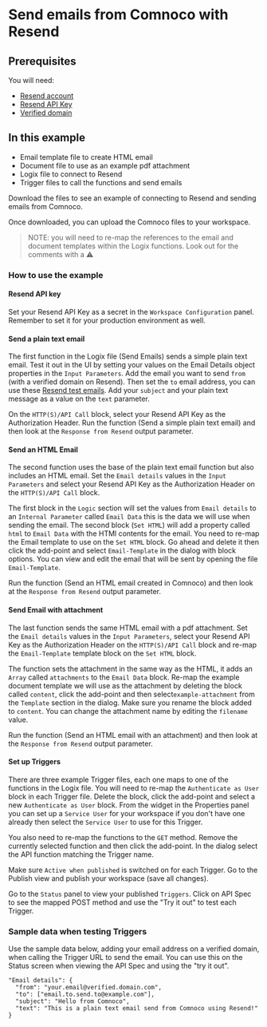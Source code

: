 # Send emails from Comnoco with Resend

## Prerequisites

You will need:
* [Resend account](https://resend.com/)
* [Resend API Key](https://resend.com/api-keys)
* [Verified domain](https://resend.com/domains)

## In this example
* Email template file to create HTML email
* Document file to use as an example pdf attachment
* Logix file to connect to Resend
* Trigger files to call the functions and send emails

Download the files to see an example of connecting to Resend and sending emails from Comnoco.

Once downloaded, you can upload the Comnoco files to your workspace.

> NOTE: you will need to re-map the references to the email and document templates within the Logix functions. Look out for the comments with a ⚠️

### How to use the example

#### Resend API key

Set your Resend API Key as a secret in the `Workspace Configuration` panel. Remember to set it for your production environment as well.

#### Send a plain text email

The first function in the Logix file (Send Emails) sends a simple plain text email. Test it out in the UI by setting your values on the Email Details object properties in the `Input Parameters`. Add the email you want to send `from` (with a verified domain on Resend). Then set the `to` email address, you can use these [Resend test emails](https://resend.com/docs/dashboard/emails/send-test-emails). Add your `subject` and your plain text message as a value on the `text` parameter.

On the `HTTP(S)/API Call` block, select your Resend API Key as the Authorization Header. Run the function (Send a simple plain text email) and then look at the `Response from Resend` output parameter.

#### Send an HTML Email

The second function uses the base of the plain text email function but also includes an HTML email. Set the `Email details` values in the `Input Parameters` and select your Resend API Key as the Authorization Header on the `HTTP(S)/API Call` block.

The first block in the `Logic` section will set the values from `Email details` to an `Internal Parameter` called `Email Data` this is the data we will use when sending the email. The second block (`Set HTML`) will add a property called `html` to `Email Data` with the HTMl contents for the email. You need to re-map the Email template to use on the `Set HTML` block. Go ahead and delete it then click the add-point and select `Email-Template` in the dialog with block options. You can view and edit the email that will be sent by opening the file `Email-Template`. 

Run the function (Send an HTML email created in Comnoco) and then look at the `Response from Resend` output parameter.

#### Send Email with attachment

The last function sends the same HTML email with a pdf attachment. Set the `Email details` values in the `Input Parameters`, select your Resend API Key as the Authorization Header on the `HTTP(S)/API Call` block and re-map the `Email-Template` template block on the `Set HTML` block.

The function sets the attachment in the same way as the HTML, it adds an `Array` called `attachments` to the `Email Data` block. Re-map the example document template we will use as the attachment by deleting the block called `content`, click the add-point and then select`example-attachment` from the `Template` section in the dialog. Make sure you rename the block added to `content`. You can change the attachment name by editing the `filename` value.

Run the function (Send an HTML email with an attachment) and then look at the `Response from Resend` output parameter.

#### Set up Triggers

There are three example Trigger files, each one maps to one of the functions in the Logix file. You will need to re-map the `Authenticate as User` block in each Trigger file. Delete the block, click the add-point and select a new `Authenticate as User` block. From the widget in the Properties panel you can set up a `Service User` for your workspace if you don't have one already then select the `Service User` to use for this Trigger. 

You also need to re-map the functions to the `GET` method. Remove the currently selected function and then click the add-point. In the dialog select the API function matching the Trigger name.

Make sure `Active when published` is switched on for each Trigger. Go to the Publish view and publish your workspace (save all changes).

Go to the `Status` panel to view your published `Triggers`. Click on API Spec to see the mapped POST method and use the "Try it out" to test each Trigger.

### Sample data when testing Triggers

Use the sample data below, adding your email address on a verified domain, when calling the Trigger URL to send the email. You can use this on the Status screen when viewing the API Spec and using the "try it out".

```
"Email details": {
  "from": "your.email@verified.domain.com",
  "to": ["email.to.send.to@example.com"],
  "subject": "Hello from Comnoco",
  "text": "This is a plain text email send from Comnoco using Resend!"
}
```

